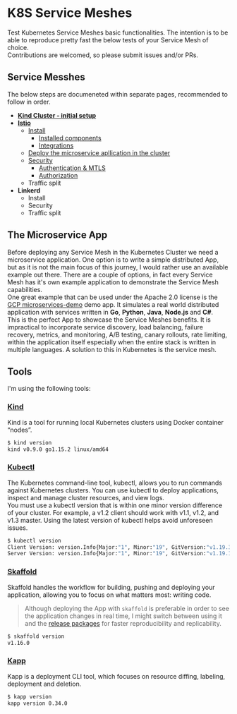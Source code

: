 # K8S Service Meshes

Test Kubernetes Service Meshes basic functionalities. The intention is to be able to reproduce pretty fast the below tests of your Service Mesh of choice.  
Contributions are welcomed, so please submit issues and/or PRs.

## Service Messhes

The below steps are documeneted within separate pages, recommended to follow in order.

* **[Kind Cluster - initial setup](./setup-kind/README.md)**
* **[Istio](./sm_Istio/README.md)**
  * [Install](./sm_Istio/Install.md)
    * [Installed components](./sm_Istio/Installed_components.md)
    * [Integrations](./sm_Istio/Integrations.md)
  * [Deploy the microservice apllication in the cluster](Application_Install.md)
  * [Security](./sm_Istio/Security.md)
    * [Authentication & MTLS](./sm_Istio/Authentication.md)
    * [Authorization](./sm_Istio/Authorization.md)
  * Traffic split
* **Linkerd**
  * Install
  * Security
  * Traffic split

## The Microservice App

Before deploying any Service Mesh in the Kubernetes Cluster we need a microservice application. One option is to write a simple distributed App, but as it is not the main focus of this journey, I would rather use an available example out there. There are  a couple of options, in fact every Service Mesh has it's own example application to demonstrate the Service Mesh capabilities.  
One great example that can be used under the Apache 2.0 license is the [GCP microservices-demo](https://github.com/GoogleCloudPlatform/microservices-demo) demo app. It simulates a real world distributed application with services written in **Go**, **Python**, **Java**, **Node.js** and **C#**.  
This is the perfect App to showcase the Service Meshes benefits. It is impractical to incorporate service discovery, load balancing, failure recovery, metrics, and monitoring, A/B testing, canary rollouts, rate limiting, within the application itself especially when the entire stack is written in multiple languages. A solution to this in Kubernetes is the service mesh.  

## Tools

I'm using the following tools:

### [Kind](https://kind.sigs.k8s.io/)

Kind is a tool for running local Kubernetes clusters using Docker container “nodes”.  

```bash
$ kind version
kind v0.9.0 go1.15.2 linux/amd64
```

### [Kubectl](https://kubernetes.io/docs/tasks/tools/install-kubectl/)

The Kubernetes command-line tool, kubectl, allows you to run commands against Kubernetes clusters. You can use kubectl to deploy applications, inspect and manage cluster resources, and view logs.  
You must use a kubectl version that is within one minor version difference of your cluster. For example, a v1.2 client should work with v1.1, v1.2, and v1.3 master. Using the latest version of kubectl helps avoid unforeseen issues.  

```bash
$ kubectl version
Client Version: version.Info{Major:"1", Minor:"19", GitVersion:"v1.19.3", GitCommit:"1e11e4a2108024935ecfcb2912226cedeafd99df", GitTreeState:"clean", BuildDate:"2020-10-14T12:50:19Z", GoVersion:"go1.15.2", Compiler:"gc", Platform:"linux/amd64"}
Server Version: version.Info{Major:"1", Minor:"19", GitVersion:"v1.19.1", GitCommit:"206bcadf021e76c27513500ca24182692aabd17e", GitTreeState:"clean", BuildDate:"2020-09-14T07:30:52Z", GoVersion:"go1.15", Compiler:"gc", Platform:"linux/amd64"}
```

### [Skaffold](https://skaffold.dev/)

Skaffold handles the workflow for building, pushing and deploying your application, allowing you to focus on what matters most: writing code.

> Although deploying the App with `skaffold` is preferable in order to see the application changes in real time, I might switch between using it and the [release packages](./microservices-app/release) for faster reproducibility and replicability.

```bash
$ skaffold version
v1.16.0
```

### [Kapp](https://github.com/k14s/kapp)

Kapp is a deployment CLI tool, which focuses on resource diffing, labeling, deployment and deletion.

```bash
$ kapp version
kapp version 0.34.0
```
